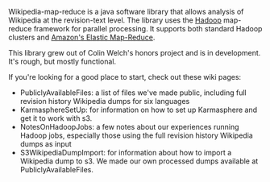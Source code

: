 Wikipedia-map-reduce is a java software library that allows analysis of Wikipedia at the revision-text level.  The library uses the [Hadoop](http://hadoop.apache.org/) map-reduce framework for parallel processing.  It supports both standard Hadoop clusters and [Amazon's Elastic Map-Reduce](http://aws.amazon.com/elasticmapreduce/).

This library grew out of Colin Welch's honors project and is in development.  It's rough, but mostly functional.

If you're looking for a good place to start, check out these wiki pages:
  * PubliclyAvailableFiles: a list of files we've made public, including full revision history Wikipedia dumps for six languages
  * KarmasphereSetUp: for information on how to set up Karmasphere and get it to work with s3.
  * NotesOnHadoopJobs: a few notes about our experiences running Hadoop jobs, especially those using the full revision history Wikipedia dumps as input
  * S3WikipediaDumpImport: for information about how to import a Wikipedia dump to s3.  We made our own processed dumps available at PubliclyAvailableFiles.